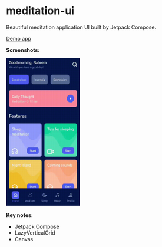 # meditation-ui
Beautiful meditation application UI built by Jetpack Compose.

<a href="https://github.com/raheemadamboev/meditation-ui/blob/master/app-debug.apk">Demo app</a>

**Screenshots:**

<img src="https://github.com/raheemadamboev/meditation-ui/blob/master/video_2021-10-23_19-02-55.gif" alt="Italian Trulli" width="200" height="400">

**Key notes:**

- Jetpack Compose
- LazyVerticalGrid
- Canvas

